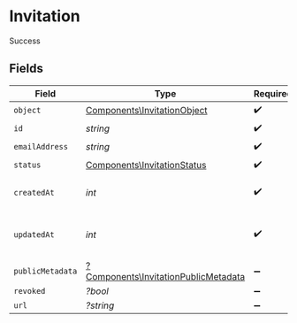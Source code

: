 # Invitation

Success


## Fields

| Field                                                                                       | Type                                                                                        | Required                                                                                    | Description                                                                                 | Example                                                                                     |
| ------------------------------------------------------------------------------------------- | ------------------------------------------------------------------------------------------- | ------------------------------------------------------------------------------------------- | ------------------------------------------------------------------------------------------- | ------------------------------------------------------------------------------------------- |
| `object`                                                                                    | [Components\InvitationObject](../../Models/Components/InvitationObject.md)                  | :heavy_check_mark:                                                                          | N/A                                                                                         |                                                                                             |
| `id`                                                                                        | *string*                                                                                    | :heavy_check_mark:                                                                          | N/A                                                                                         |                                                                                             |
| `emailAddress`                                                                              | *string*                                                                                    | :heavy_check_mark:                                                                          | N/A                                                                                         |                                                                                             |
| `status`                                                                                    | [Components\InvitationStatus](../../Models/Components/InvitationStatus.md)                  | :heavy_check_mark:                                                                          | N/A                                                                                         | pending                                                                                     |
| `createdAt`                                                                                 | *int*                                                                                       | :heavy_check_mark:                                                                          | Unix timestamp of creation.<br/>                                                            |                                                                                             |
| `updatedAt`                                                                                 | *int*                                                                                       | :heavy_check_mark:                                                                          | Unix timestamp of last update.<br/>                                                         |                                                                                             |
| `publicMetadata`                                                                            | [?Components\InvitationPublicMetadata](../../Models/Components/InvitationPublicMetadata.md) | :heavy_minus_sign:                                                                          | N/A                                                                                         |                                                                                             |
| `revoked`                                                                                   | *?bool*                                                                                     | :heavy_minus_sign:                                                                          | N/A                                                                                         | false                                                                                       |
| `url`                                                                                       | *?string*                                                                                   | :heavy_minus_sign:                                                                          | N/A                                                                                         |                                                                                             |